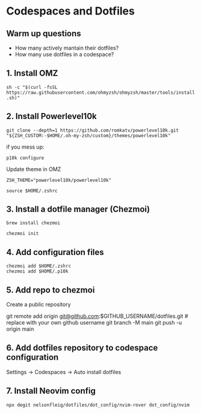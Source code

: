 # Codespaces and Dotfiles

## Warm up questions

- How many actively mantain their dotfiles?
- How many use dotfiles in a codespace?

## 1. Install OMZ

`
sh -c "$(curl -fsSL https://raw.githubusercontent.com/ohmyzsh/ohmyzsh/master/tools/install.sh)"
`

## 2. Install Powerlevel10k

`
git clone --depth=1 https://github.com/romkatv/powerlevel10k.git "${ZSH_CUSTOM:-$HOME/.oh-my-zsh/custom}/themes/powerlevel10k"
`

if you mess up:

`
p10k configure
`

Update theme in OMZ

`
ZSH_THEME="powerlevel10k/powerlevel10k"
`

`
source $HOME/.zshrc
`

## 3. Install a dotfile manager (Chezmoi)

`
brew install chezmoi
`

`
chezmoi init
`

## 4. Add configuration files

```
chezmoi add $HOME/.zshrc
chezmoi add $HOME/.p10k
```

## 5. Add repo to chezmoi

Create a public repository

git remote add origin git@github.com:$GITHUB_USERNAME/dotfiles.git # replace with your own github username
git branch -M main
git push -u origin main

## 6. Add dotfiles repository to codespace configuration

Settings -> Codespaces -> Auto install dotfiles

## 7. Install Neovim config

`
npx degit nelsonfleig/dotfiles/dot_config/nvim-rover dot_config/nvim
`
